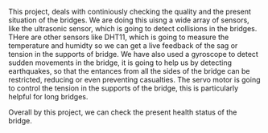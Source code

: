 This project, deals with continiously checking the quality and the present situation of the bridges. We are doing this uisng a wide array of sensors, like the ultrasonic sensor, which is going to detect collisions in the bridges.
THere are other sensors like DHT11, which is going to measure the temperature and humidty so we can get a live feedback of the sag or tension in the supports of bridge.
We have also used a gyroscope to detect sudden movements in the bridge, it is going to help us by detecting earthquakes, so that the entances from all the sides of the bridge can be restricted, reducing or even preventing casualties.
The servo motor is going to control the tension in the supports of the bridge, this is particularly helpful for long bridges.

Overall by this project, we can check the present health status of the bridge.
